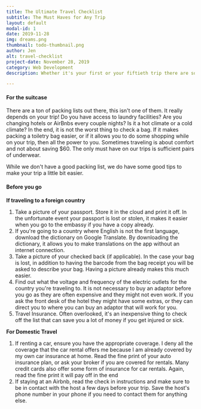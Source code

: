 ```yaml
---
title: The Ultimate Travel Checklist
subtitle: The Must Haves for Any Trip
layout: default
modal-id: 1
date: 2019-11-28
img: dreams.png
thumbnail: todo-thumbnail.png
author: Jen
alt: travel-checklist
project-date: November 28, 2019
category: Web Development
description: Whether it's your first or your fiftieth trip there are some must haves and must do's. Here's our list.

---
```


#### For the suitcase
There are a ton of packing lists out there, this isn't one of them. It really depends on your trip! Do you have access to laundry facilities? Are you changing hotels or AirBnbs every couple nights? Is it a hot climate or a cold climate? In the end, it is not the worst thing to check a bag. If it makes packing a toiletry bag easier, or if it allows you to do some shopping while on your trip, then all the power to you. Sometimes traveling is about comfort and not about saving $60. The only must have on our trips is sufficient pairs of underwear.

While we don't have a good packing list, we do have some good tips to make your trip a little bit easier.

#### Before you go

**If traveling to a foreign country**
1. Take a picture of your passport. Store it in the cloud and print it off. In the unfortunate event your passport is lost or stolen, it makes it easier when you go to the embassy if you have a copy already.
2. If you're going to a country where English is not the first language, download the dictionary on Google Translate. By downloading the dictionary, it allows you to make translations on the app without an internet connection.
3. Take a picture of your checked back (if applicable). In the case your bag is lost, in addition to having the barcode from the bag receipt you will be asked to describe your bag. Having a picture already makes this much easier.
4. Find out what the voltage and frequency of the electric outlets for the country you're traveling to. It is not necessary to buy an adaptor before you go as they are often expensive and they might not even work. If you ask the front desk of the hotel they might have some extras, or they can direct you to where you can buy an adaptor that will work for you.
5. Travel Insurance. Often overlooked, it's an inexpensive thing to check off the list that can save you a lot of money if you get injured or sick.

**For Domestic Travel**
1. If renting a car, ensure you have the appropriate coverage. I deny all the coverage that the car rental offers me because I am already covered by my own car insurance at home. Read the fine print of your auto insurance plan, or ask your broker if you are covered for rentals. Many credit cards also offer some form of insurance for car rentals. Again, read the fine print it will pay off in the end
2. If staying at an Airbnb, read the check in instructions and make sure to be in contact with the host a few days before your trip. Save the host's phone number in your phone if you need to contact them for anything else.
